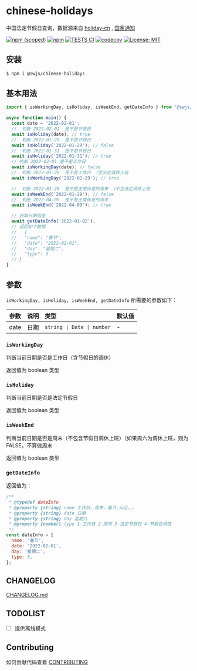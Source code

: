 # chinese-holidays

中国法定节假日查询，数据源来自 [holiday-cn](https://github.com/NateScarlet/holiday-cn) , [国家通知](http://www.gov.cn/zhengce/content/2021-10/25/content_5644835.htm)

[![npm (scoped)](https://img.shields.io/npm/v/@swjs/chinese-holidays)](https://www.npmjs.com/package/@swjs/chinese-holidays)
[![npm](https://img.shields.io/npm/dw/@swjs/chinese-holidays)](https://www.npmjs.com/package/@swjs/chinese-holidays)
[![TESTS CI](https://github.com/MrSeaWave/chinese-holidays/actions/workflows/tests.yml/badge.svg?branch=main&event=push)](https://github.com/MrSeaWave/chinese-holidays/actions/workflows/tests.yml)
[![codecov](https://codecov.io/gh/MrSeaWave/chinese-holidays/branch/main/graph/badge.svg?token=u4OCGK2Cuw)](https://codecov.io/gh/MrSeaWave/chinese-holidays)
[![License: MIT](https://img.shields.io/badge/License-MIT-blue)](https://opensource.org/licenses/MIT)

## 安装

```bash
$ npm i @swjs/chinese-holidays
```

## 基本用法

```js
import { isWorkingDay, isHoliday, isWeekEnd, getDateInfo } from '@swjs/chinese-holidays';

async function main() {
  const date = '2022-02-01';
  //  判断 2022-02-01  是不是节假日
  await isHoliday(date); // true
  //  判断 2022-01-29  是不是节假日
  await isHoliday('2022-01-29'); // false
  //  判断 2022-01-31  是不是节假日
  await isHoliday('2022-01-31'); // true
  // 判断 2022-02-01 是不是工作日
  await isWorkingDay(date); // false
  //  判断 2022-01-29  是不是工作日 （含法定调休上班
  await isWorkingDay('2022-01-29'); // true

  //  判断 2022-01-29  是不是正常休息的周末 （不含法定调休上班
  await isWeekEnd('2022-01-29'); // false
  //  判断 2022-04-09  是不是正常休息的周末
  await isWeekEnd('2022-04-09'); // true

  // 获取日期信息
  await getDateInfo('2022-01-02');
  // 返回如下数据
  //   {
  //   "name": "春节",
  //   "date": "2022-02-01",
  //   "day": "星期二",
  //   "type": 3
  // }
}
```

## 参数

`isWorkingDay, isHoliday, isWeekEnd, getDateInfo` 所需要的参数如下：

| 参数 | 说明 | 类型                       | 默认值 |
| :--- | :--- | :------------------------- | :----- |
| date | 日期 | `string \| Date \| number` | -      |

### `isWorkingDay`

判断当前日期是否是工作日（含节假日的调休）

返回值为 boolean 类型

### `isHoliday`

判断当前日期是否是法定节假日

返回值为 boolean 类型

### `isWeekEnd`

判断当前日期是否是周末（不包含节假日调休上班）（如果周六为调休上班，则为 FALSE，不算做周末

返回值为 boolean 类型

### `getDateInfo`

返回值为：

```js
/**
 * @typedef dateInfo
 * @property {string} name 工作日，周末，春节,元旦，，，
 * @property {string} date 日期
 * @property {string} day 星期几
 * @property {number} type 1-工作日 2-周末 3-法定节假日 4-节假日调班
 */
const dateInfo = {
  name: '春节',
  date: '2022-02-01',
  day: '星期二',
  type: 3,
};
```

## CHANGELOG

[CHANGELOG.md](https://github.com/MrSeaWave/chinese-holidays/blob/main/CHANGELOG.md)

## TODOLIST

- [ ] 提供离线模式

## Contributing

如何贡献代码查看 [CONTRIBUTING](https://github.com/MrSeaWave/chinese-holidays/blob/main/CONTRIBUTING.md)
